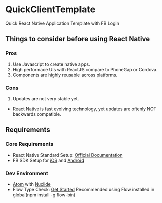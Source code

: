 # QuickClientTemplate
Quick React Native Application Template with FB Login



## Things to consider before using React Native
### Pros
1. Use Javascript to create native apps.
2. High performace UIs with ReactJS compare to PhoneGap or Cordova.
3. Components are highly reusable across platforms.

### Cons
1. Updates are not very stable yet.
  * React Native is fast evolving technology, yet updates are oftenly NOT backwards compatible.

## Requirements
### Core Requirements
* React Native Standard Setup: [Official Documentation](https://facebook.github.io/react-native/docs/getting-started.html#content)
* FB SDK Setup for [iOS](https://developers.facebook.com/docs/ios/getting-started) and [Android](https://developers.facebook.com/docs/android/getting-started)

### Dev Environment
* [Atom](https://atom.io/) with [Nuclide](https://nuclide.io/docs/platforms/react-native/)
* Flow Type Check: [Get Started](https://flowtype.org/docs/getting-started.html#_)
  Recommended using Flow installed in global(npm install -g flow-bin)
